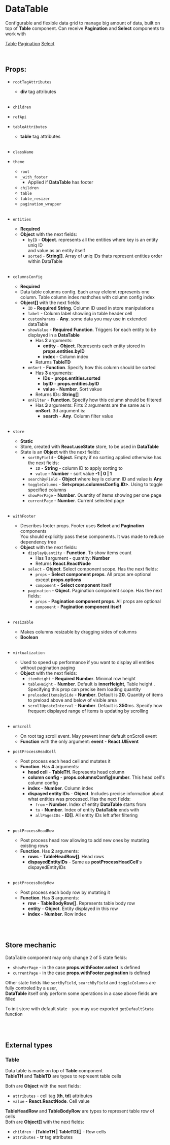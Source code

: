 # DataTable

Configurable and flexible data grid to manage big amount of data, built on top of **Table** component. Can receive **Pagination** and **Select** components to work with<br />

[Table](https://github.com/CyberCookie/siegel/tree/master/client_core/ui/Table)
[Pagination](https://github.com/CyberCookie/siegel/tree/master/client_core/ui/Pagination)
[Select](https://github.com/CyberCookie/siegel/tree/master/client_core/ui/Select)

<br />

## Props:

- `rootTagAttributes`
    - **div** tag attributes<br /><br />

- `children`

- `refApi`

- `tableAttributes`
    - **table** tag attributes<br /><br />

- `className`

- `theme`
    - `root`
    - `_with_footer`
        - Applied if **DataTable** has footer
    - `children`
    - `table`
    - `table_resizer`
    - `pagination_wrapper`<br /><br />

- `entities`
    - **Required**
    - **Object** with the next fields:
        - `byID` - **Object**. represents all the entities where key is an entity uniq ID<br />
            and value as an entity itself
        - `sorted` - **String[]**. Array of uniq IDs thats represent entities order within DataTable<br /><br />

- `columnsConfig`
    - **Required**
    - Data table columns config. Each array elelemt represents one column. Table column index mathches with column config index
    - **Object[]** with the next fields:
        - `ID` - **Required** **String**. Column ID used in store manipulations
        - `label` - Column label showiing in table header cell
        - `customParams` - **Any**. some data you may use in extended dataTable
        - `showValue` - **Required** **Function**. Triggers for each entity to be displayed in a **DataTable**
            - Has **2** arguments:
                - **entity** - **Object**. Represents each entity stored in **props.entities.byID**
                - **index** - Column index
            - Returns **TableTD**
        - `onSort` - **Function**. Specify how this column should be sorted
            - Has **3** arguments:
                - **IDs** - **props.entities.sorted**
                - **byID** - **props.entities.byID**
                - **value** - **Number**. Sort vakue
            - Returns IDs: **String[]**
        - `onFilter` - **Function**. Specify how this column should be filtered
            - Has **3** arguments: Firts 2 arguments are the same as in **onSort**. 3d argument is:
                - **search** - **Any**. Column filter value<br /><br />

- `store`
    - **Static**
    - Store, created with **React.useState** store, to be used in **DataTable**
    - State is an **Object** with the next fields:
        - `sortByField` - **Object**. Empty if no sorting applied otherwise has the next fields:
            - `ID` - **String** - column ID to apply sorting to
            - `value` - **Number** - sort value **-1 | 0 | 1**
        - `searchByField` - **Object** where key is column ID and value is **Any**
        - `toggleColumns` - **Set<props.columnsConfig.ID>**. Using to toggle specified columns
        - `showPerPage` - **Number**. Quantity of items showing per one page
        - `currentPage` - **Number**. Current selected page<br /><br />

- `withFooter`
    - Describes footer props. Footer uses **Select** and **Pagination** components<br />
         You should explicitly pass these components. It was made to reduce dependency tree
    - **Object** with the next fields:
        - `displayQuantity` - **Function**. To show items count
            - Has **1** argument - quantity: **Number**
            - Returns **React.ReactNode**
        - `select` - **Object**. Select component scope. Has the next fields:
            - `props` - **Select component props**. All props are optional except **props.options**
            - `component` - **Select component** itself
        - `pagination` - **Object**. Pagination component scope. Has the next fields:
            - `props` - **Pagination component props**. All props are optional
            - `component` - **Pagination component itself**<br /><br />

- `resizable`
    - Makes columns resizable by dragging sides of columns
    - **Boolean**<br /><br />

- `virtualization`
    - Used to speed up performance if you want to display all entities without pagination paging
    - **Object** with the next fields:
        - `itemHeight` - **Required** **Number**. Minimal row height
        - `tableHeight` - **Number**. Default is **innerHeight**, Table height . Specifying this prop can precise item loading quantity
        - `preloadedItemsBySide` - **Number**. Default is **20**. Quantity of items to preload above and below of visible area
        - `scrollUpdateInterval` - **Number**. Default is **350**ms. Specify how frequent displayed range of items is updating by scrolling<br /><br />

- `onScroll`
    - On root tag scroll event. May prevent inner default onScroll event
    - **Function** with the only argument: **event** - **React.UIEvent<HTMLDivElement>**

- `postProcessHeadCell`
    - Post process each head cell and mutates it
    - **Function**. Has **4** arguments:
        - **head cell** - **TableTH**. Represents head column
        - **column config** - **props.columnsConfig[number**. This head cell's column config
        - **index** - **Number**. Column index
        - **dispayed entity IDs** - **Object**. Includes precise information about what entities was processed. Has the next fields:
            - `from` - **Number**. Index of entity **DataTable** starts from
            - `to` - **Number**. Index of entity **DataTable** ends with
            - `allPagesIDs` - **ID[]**. All entity IDs left after filtering<br /><br />

- `postProcessHeadRow`
    - Post process head row allowing to add new ones by mutating existing rows
    - **Function**. Has **2** arguments:
        - **rows** - **TableHeadRow[]**. Head rows
        - **dispayedEntityIDs** - Same as **postProcessHeadCell**'s dispayedEntityIDs<br /><br />

- `postProcessBodyRow`
    - Post process each body row by mutating it
    - **Function**. Has **3** arguments:
        - **row** - **TableBodyRow[]**. Represents table body row
        - **entity** - **Object**. Entity displayed in this row
        - **index** - **Number**. Row index


<br /><br />

## Store mechanic

DataTable component may only change 2 of 5 state fields:
- `showPerPage` - in the case **props.withFooter.select** is defined
- `currentPage` - in the case **props.withFooter.pagination** is defined

Other state fields like `sortByField`, `searchByField` and `toggleColumns` are fully controled by a user,<br /> **DataTable** itself only perform some operations in a case above fields are filled<br />

To init store with default state - you may use exported `getDefaultState` function



<br /><br />

## External types

### Table

Data table is made on top of **Table** component<br />
**TableTH** and **TableTD** are types to represent table cells<br />

Both are **Object** with the next fields:
- `attributes` - cell tag (**th**, **td**) attributes
- `value` - **React.ReactNode**. Cell value

**TableHeadRow** and **TableBodyRow** are types to represent table row of cells<br />
Both are **Object[]** with the next fields:
- `children` - **(TableTH | TableTD)[]** - Row cells
- `attributes` - **tr** tag attributes
